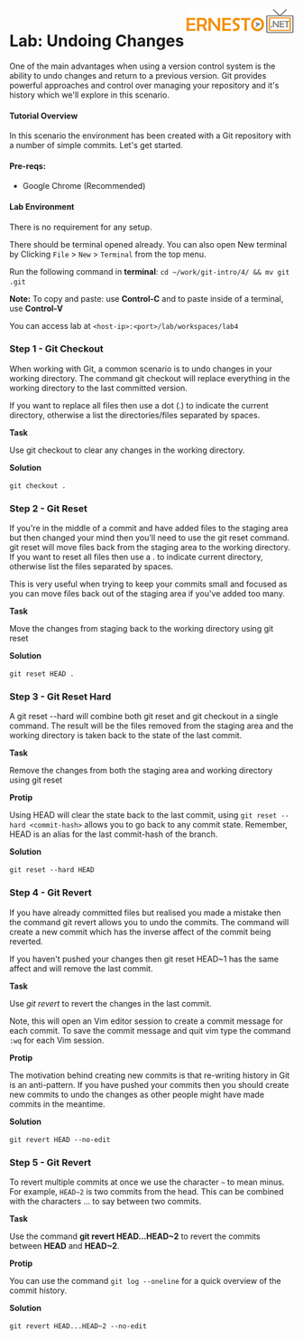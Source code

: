 <img align="right" src="./logo-small.png">

# Lab:  Undoing Changes
One of the main advantages when using a version control system is the ability to undo changes and return to a previous version. Git provides powerful approaches and control over managing your repository and it's history which we'll explore in this scenario.


#### Tutorial Overview

In this scenario the environment has been created with a Git repository with a number of simple commits.
Let's get started.

#### Pre-reqs:
- Google Chrome (Recommended)

#### Lab Environment
There is no requirement for any setup.

There should be terminal opened already. You can also open New terminal by Clicking `File` > `New` > `Terminal` from the top menu.

Run the following command in **terminal**:
`cd ~/work/git-intro/4/ && mv git .git`

**Note:** To copy and paste: use **Control-C** and to paste inside of a terminal, use **Control-V**

You can access lab at `<host-ip>:<port>/lab/workspaces/lab4`

### Step 1 - Git Checkout
When working with Git, a common scenario is to undo changes in your working directory. The command git checkout will replace everything in the working directory to the last committed version.

If you want to replace all files then use a dot (.) to indicate the current directory, otherwise a list the directories/files separated by spaces.

**Task**

Use git checkout to clear any changes in the working directory.

**Solution**

`git checkout .`


### Step 2 - Git Reset
If you're in the middle of a commit and have added files to the staging area but then changed your mind then you'll need to use the git reset command. git reset will move files back from the staging area to the working directory. If you want to reset all files then use a . to indicate current directory, otherwise list the files separated by spaces.

This is very useful when trying to keep your commits small and focused as you can move files back out of the staging area if you've added too many.

**Task**

Move the changes from staging back to the working directory using git reset

**Solution**

`git reset HEAD .`

### Step 3 - Git Reset Hard
A git reset --hard will combine both git reset and git checkout in a single command. The result will be the files removed from the staging area and the working directory is taken back to the state of the last commit.

**Task**

Remove the changes from both the staging area and working directory using git reset

**Protip**

Using HEAD will clear the state back to the last commit, using `git reset --hard <commit-hash>` allows you to go back to any commit state. Remember, HEAD is an alias for the last commit-hash of the branch.

**Solution**

`git reset --hard HEAD`

### Step 4 - Git Revert
If you have already committed files but realised you made a mistake then the command git revert allows you to undo the commits. The command will create a new commit which has the inverse affect of the commit being reverted.

If you haven't pushed your changes then git reset HEAD~1 has the same affect and will remove the last commit.

**Task**

Use *git revert* to revert the changes in the last commit.

Note, this will open an Vim editor session to create a commit message for each commit. To save the commit message and quit vim type the command `:wq` for each Vim session.

**Protip**

The motivation behind creating new commits is that re-writing history in Git is an anti-pattern. If you have pushed your commits then you should create new commits to undo the changes as other people might have made commits in the meantime.

**Solution**

`git revert HEAD --no-edit`

### Step 5 - Git Revert
To revert multiple commits at once we use the character `~` to mean minus. For example, `HEAD~2` is two commits from the head. This can be combined with the characters ... to say between two commits.

**Task**

Use the command  **git revert HEAD...HEAD~2** to revert the commits between **HEAD** and **HEAD~2**.

**Protip**

You can use the command `git log --oneline` for a quick overview of the commit history.

**Solution**

`git revert HEAD...HEAD~2 --no-edit`


